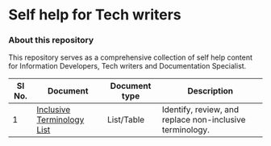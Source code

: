 


# Self help for Tech writers
### About this repository
This repository serves as a comprehensive collection of self help content for Information Developers, Tech writers and Documentation Specialist. 


| Sl No.  |  Document | Document type  |  Description |
|---|---|---|---|
| 1  |  [Inclusive Terminology List](https://github.com/vishnudasTW/Inclusive-Terminology/wiki/Inclusive-Terminology)|  List/Table | Identify, review, and replace non-inclusive terminology.|
